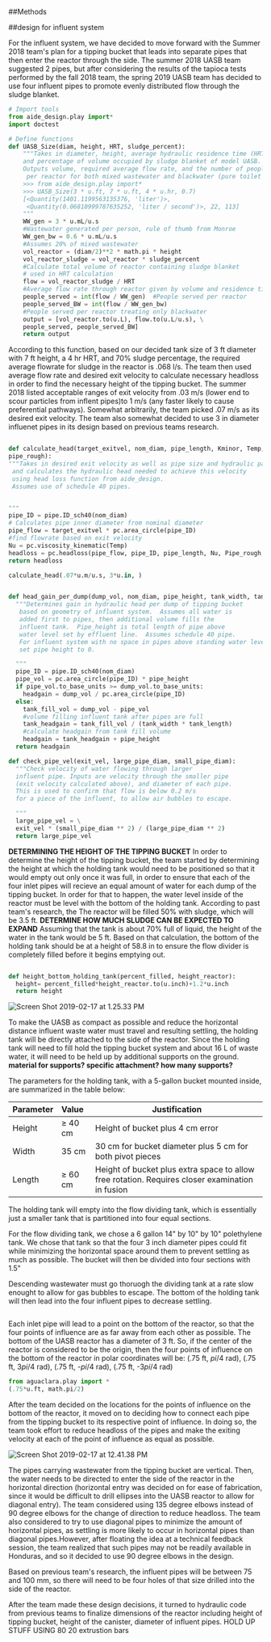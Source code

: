 

##Methods

##design for influent system

For the influent system, we have decided to move forward with the Summer 2018 team's plan for a tipping bucket that leads into separate pipes that then enter the reactor through the
 side. The summer 2018 UASB team suggested 2 pipes, but after considering the results of the tapioca tests performed by the fall 2018 team, the spring 2019 UASB team has decided to use four influent pipes to promote evenly distributed flow through the sludge blanket.

```python
# Import tools
from aide_design.play import*
import doctest

# Define functions
def UASB_Size(diam, height, HRT, sludge_percent):
    """Takes in diameter, height, average hydraulic residence time (HRT),
    and percentage of volume occupied by sludge blanket of model UASB.
    Outputs volume, required average flow rate, and the number of people served
     per reactor for both mixed wastewater and blackwater (pure toilet water)
    >>> from aide_design.play import*
    >>> UASB_Size(3 * u.ft, 7 * u.ft, 4 * u.hr, 0.7)
    [<Quantity(1401.1199563135376, 'liter')>,
     <Quantity(0.06810999787635252, 'liter / second')>, 22, 113]
    """
    WW_gen = 3 * u.mL/u.s
    #Wastewater generated per person, rule of thumb from Monroe
    WW_gen_bw = 0.6 * u.mL/u.s
    #Assumes 20% of mixed wastewater
    vol_reactor = (diam/2)**2 * math.pi * height
    vol_reactor_sludge = vol_reactor * sludge_percent
    #Calculate total volume of reactor containing sludge blanket
    # used in HRT calculation
    flow = vol_reactor_sludge / HRT
    #Average flow rate through reactor given by volume and residence time
    people_served = int(flow / WW_gen)  #People served per reactor
    people_served_BW = int(flow / WW_gen_bw)
    #People served per reactor treating only blackwater
    output = [vol_reactor.to(u.L), flow.to(u.L/u.s), \
    people_served, people_served_BW]
    return output
```

According to this function, based on our decided tank size of 3 ft diameter with 7 ft height, a 4 hr HRT, and 70% sludge percentage, the required average flowrate for sludge in the reactor is .068 l/s. The team then used average flow rate and desired exit velocity to calculate necessary headloss in order to find the necessary height of the tipping bucket. The summer 2018 listed acceptable ranges of exit velocity from .03 m/s (lower end to scour particles from inflent pipes)to 1 m/s (any faster likely to cause preferential pathways). Somewhat arbitrarily, the team picked .07 m/s as its desired exit velocity. The team also somewhat decided to use 3 in diameter influenet pipes in its design based on previous teams research.


  ```python

def calculate_head(target_exitvel, nom_diam, pipe_length, Kminor, Temp,
pipe_rough):
  """Takes in desired exit velocity as well as pipe size and hydraulic parameters
   and calculates the hydraulic head needed to achieve this velocity
   using head loss function from aide_design.
   Assumes use of schedule 40 pipes.


  """
  pipe_ID = pipe.ID_sch40(nom_diam)
  # Calculates pipe inner diameter from nominal diameter
  pipe_flow = target_exitvel * pc.area_circle(pipe_ID)
  #find flowrate based on exit velocity
  Nu = pc.viscosity_kinematic(Temp)
  headloss = pc.headloss(pipe_flow, pipe_ID, pipe_length, Nu, Pipe_rough, Kminor)
  return headloss

calculate_head(.07*u.m/u.s, 3*u.in, )
```


```python

def head_gain_per_dump(dump_vol, nom_diam, pipe_height, tank_width, tank_length):
  """Determines gain in hydraulic head per dump of tipping bucket
   based on geometry of influent system.  Assumes all water is
   added first to pipes, then additional volume fills the
   influent tank.  Pipe_height is total length of pipe above
   water level set by effluent line.  Assumes schedule 40 pipe.
   For influent system with no space in pipes above standing water level,
   set pipe height to 0.

  """
  pipe_ID = pipe.ID_sch40(nom_diam)
  pipe_vol = pc.area_circle(pipe_ID) * pipe_height
  if pipe_vol.to_base_units >= dump_vol.to_base_units:
    headgain = dump_vol / pc.area_circle(pipe_ID)
  else:
    tank_fill_vol = dump_vol - pipe_vol
    #volume filling influent tank after pipes are full
    tank_headgain = tank_fill_vol / (tank_width * tank_length)
    #calculate headgain from tank fill volume
    headgain = tank_headgain + pipe_height
  return headgain

def check_pipe_vel(exit_vel, large_pipe_diam, small_pipe_diam):
  """Check velocity of water flowing through larger
  influent pipe. Inputs are velocity through the smaller pipe
  (exit velocity calculated above), and diameter of each pipe.
  This is used to confirm that flow is below 0.2 m/s
  for a piece of the influent, to allow air bubbles to escape.

  """
  large_pipe_vel = \
  exit_vel * (small_pipe_diam ** 2) / (large_pipe_diam ** 2)
  return large_pipe_vel

  ```
**DETERMINING THE HEIGHT OF THE TIPPING BUCKET**
  In order to determine the height of the tipping bucket, the team started by determining the height at which the holding tank would need to be positioned so that it would empty out only once it was full, in order to ensure that each of the four inlet pipes will recieve an equal amount of water for each dump of the tipping bucket. In order for that to happen, the water level inside of the reactor must be level with the bottom of the holding tank. According to past team's research, the The reactor will be filled 50% with sludge, which will be 3.5 ft.  **DETERMINE HOW MUCH SLUDGE CAN BE EXPECTED TO EXPAND** Assuming that the tank is about 70% full of liquid, the height of the water in the tank would be 5 ft. Based on that calculation, the bottom of the holding tank should be at a height of 58.8 in to ensure the flow divider is completely filled before it begins emptying out.


```python

def height_bottom_holding_tank(percent_filled, height_reactor):
  height= percent_filled*height_reactor.to(u.inch)+1.2*u.inch
  return height

```

![Screen Shot 2019-02-17 at 1.25.33 PM](/assets/Screen%20Shot%202019-02-17%20at%201.25.33%20PM.png)

To make the UASB as compact as possible and reduce the horizontal distance influent waste water must travel and resulting settling, the holding tank will be directly attached to the side of the reactor. Since the holding tank will need to fill hold the tipping bucket system and about 16 L of waste water, it will need to be held up by additional supports on the ground. **material for supports? specific attachment? how many supports?**


The parameters for the holding tank, with a 5-gallon bucket mounted inside, are summarized in the table below:

| Parameter | Value | Justification |
|:-------------- |:-----  |------------- |
|Height|$\geq$ 40 cm| Height of bucket plus 4 cm error|
|Width|35 cm |30 cm for bucket diameter plus 5 cm for both pivot pieces|
|Length|$\geq$ 60 cm|Height of bucket plus extra space to allow free rotation.  Requires closer examination in fusion|


The holding tank will empty into the flow dividing tank, which is essentially just a smaller tank that is partitioned into four equal sections.

For the flow dividing tank, we chose a 6 gallon 14" by 10" by 10" polethylene tank. We chose that tank so that the four 3 inch diameter pipes could fit while minimizing the horizontal space around them to prevent settling as much as possible. The bucket will then be divided into four sections with 1.5"

Descending wastewater must go thoruogh the dividing tank at a rate slow enought to allow for gas bubbles to escape.
The bottom of the holding tank will then lead into the four influent pipes to decrease settling.




```python
```

Each inlet pipe will lead to a point on the bottom of the reactor, so that the four points of influence are as far away from each other as possible. The bottom of the UASB reactor has a diameter of 3 ft. So, if the center of the reactor is considered to be the origin, then the four points of influence on the bottom of the reactor in polar coordinates will be: (.75 ft, $pi$/4 rad), (.75 ft, 3$pi$/4 rad), (.75 ft, -$pi$/4 rad), (.75 ft, -3$pi$/4 rad)

```python
from aguaclara.play import *
(.75*u.ft, math.pi/2)
```
After the team decided on the locations for the points of influence on the bottom of the reactor, it moved on to deciding how to connect each pipe from the tipping bucket to its respective point of influence. In doing so, the team took effort to reduce headloss of the pipes and make the exiting velocity at each of the point of influence as equal as possible.

![Screen Shot 2019-02-17 at 12.41.38 PM](/assets/Screen%20Shot%202019-02-17%20at%2012.41.38%20PM.png)

The pipes carrying wastewater from the tipping bucket are vertical. Then, the water needs to be directed to enter the side of the reactor in the horizontal direction (horizontal entry was decided on for ease of fabrication, since it would be difficult to drill ellipses into the UASB reactor to allow for diagonal entry).  The  team considered using 135 degree elbows instead of 90 degree elbows for the change of direction  to reduce headloss. The team also considered to try to use diagonal pipes to minimize the amount of horizontal pipes, as settling is more likely to occur in horizontal pipes than diagonal pipes.However, after floating the idea at a technical feedback session, the team realized that such pipes may not be readily available in Honduras, and so it decided to use 90 degree elbows in the design.

Based on previous team's research, the influent pipes will be between 75 and 100 mm, so there will need to be four holes of that size drilled into the side of the reactor.

After the team made these design decisions, it turned to hydraulic code from previous teams to finalize dimensions of the reactor including height of tipping bucket, height of the canister, diameter of influent pipes. HOLD UP STUFF USING 80 20 extrustion bars
